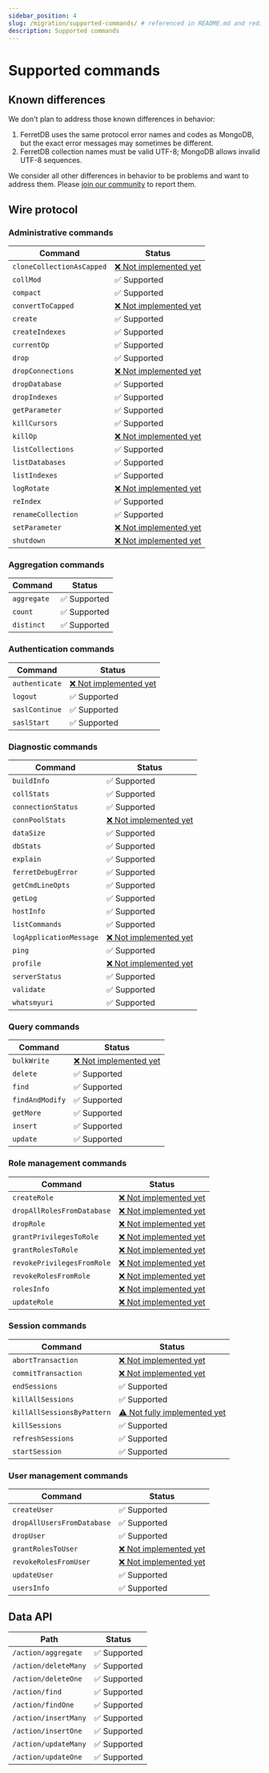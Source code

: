 ```yaml
---
sidebar_position: 4
slug: /migration/supported-commands/ # referenced in README.md and redirects
description: Supported commands
---
```


# Supported commands

## Known differences

We don't plan to address those known differences in behavior:

<!--
   Each numbered point above should have a corresponding, numbered test file https://github.com/FerretDB/FerretDB/tree/main/integration/diff_*_test.go
   Bullet subpoints should be in the same file as the parent point.
-->

1. FerretDB uses the same protocol error names and codes as MongoDB,
   but the exact error messages may sometimes be different.
2. FerretDB collection names must be valid UTF-8; MongoDB allows invalid UTF-8 sequences.
   <!-- TODO https://github.com/FerretDB/FerretDB/issues/4879 -->

We consider all other differences in behavior to be problems and want to address them.
Please [join our community](/#community) to report them.

<!--
Use ❌ for features that are not implemented at all.
Use ⚠️ for features implemented with major limitations, or if they are safely ignored.
Use ✅️ otherwise.

See also https://github.com/prettier/prettier/issues/15572
-->

## Wire protocol

### Administrative commands

| Command                   | Status                                                                     |
| ------------------------- | -------------------------------------------------------------------------- |
| `cloneCollectionAsCapped` | [❌ Not implemented yet](https://github.com/FerretDB/FerretDB/issues/3631) |
| `collMod`                 | ✅️ Supported                                                              |
| `compact`                 | ✅️ Supported                                                              |
| `convertToCapped`         | [❌ Not implemented yet](https://github.com/FerretDB/FerretDB/issues/3631) |
| `create`                  | ✅️ Supported                                                              |
| `createIndexes`           | ✅️ Supported                                                              |
| `currentOp`               | ✅️ Supported                                                              |
| `drop`                    | ✅️ Supported                                                              |
| `dropConnections`         | [❌ Not implemented yet](https://github.com/FerretDB/FerretDB/issues/1511) |
| `dropDatabase`            | ✅️ Supported                                                              |
| `dropIndexes`             | ✅️ Supported                                                              |
| `getParameter`            | ✅️ Supported                                                              |
| `killCursors`             | ✅️ Supported                                                              |
| `killOp`                  | [❌ Not implemented yet](https://github.com/FerretDB/FerretDB/issues/1515) |
| `listCollections`         | ✅️ Supported                                                              |
| `listDatabases`           | ✅️ Supported                                                              |
| `listIndexes`             | ✅️ Supported                                                              |
| `logRotate`               | [❌ Not implemented yet](https://github.com/FerretDB/FerretDB/issues/1959) |
| `reIndex`                 | ✅️ Supported                                                              |
| `renameCollection`        | ✅️ Supported                                                              |
| `setParameter`            | [❌ Not implemented yet](https://github.com/FerretDB/FerretDB/issues/1518) |
| `shutdown`                | [❌ Not implemented yet](https://github.com/FerretDB/FerretDB/issues/1519) |

### Aggregation commands

| Command     | Status        |
| ----------- | ------------- |
| `aggregate` | ✅️ Supported |
| `count`     | ✅️ Supported |
| `distinct`  | ✅️ Supported |

### Authentication commands

| Command        | Status                                                                     |
| -------------- | -------------------------------------------------------------------------- |
| `authenticate` | [❌ Not implemented yet](https://github.com/FerretDB/FerretDB/issues/1731) |
| `logout`       | ✅️ Supported                                                              |
| `saslContinue` | ✅️ Supported                                                              |
| `saslStart`    | ✅️ Supported                                                              |

### Diagnostic commands

| Command                 | Status                                                                     |
| ----------------------- | -------------------------------------------------------------------------- |
| `buildInfo`             | ✅️ Supported                                                              |
| `collStats`             | ✅️ Supported                                                              |
| `connectionStatus`      | ✅️ Supported                                                              |
| `connPoolStats`         | [❌ Not implemented yet](https://github.com/FerretDB/FerretDB/issues/4909) |
| `dataSize`              | ✅️ Supported                                                              |
| `dbStats`               | ✅️ Supported                                                              |
| `explain`               | ✅️ Supported                                                              |
| `ferretDebugError`      | ✅️ Supported                                                              |
| `getCmdLineOpts`        | ✅️ Supported                                                              |
| `getLog`                | ✅️ Supported                                                              |
| `hostInfo`              | ✅️ Supported                                                              |
| `listCommands`          | ✅️ Supported                                                              |
| `logApplicationMessage` | [❌ Not implemented yet](https://github.com/FerretDB/FerretDB/issues/4969) |
| `ping`                  | ✅️ Supported                                                              |
| `profile`               | [❌ Not implemented yet](https://github.com/FerretDB/FerretDB/issues/2398) |
| `serverStatus`          | ✅️ Supported                                                              |
| `validate`              | ✅️ Supported                                                              |
| `whatsmyuri`            | ✅️ Supported                                                              |

### Query commands

| Command         | Status                                                                     |
| --------------- | -------------------------------------------------------------------------- |
| `bulkWrite`     | [❌ Not implemented yet](https://github.com/FerretDB/FerretDB/issues/4910) |
| `delete`        | ✅️ Supported                                                              |
| `find`          | ✅️ Supported                                                              |
| `findAndModify` | ✅️ Supported                                                              |
| `getMore`       | ✅️ Supported                                                              |
| `insert`        | ✅️ Supported                                                              |
| `update`        | ✅️ Supported                                                              |

### Role management commands

| Command                    | Status                                                                     |
| -------------------------- | -------------------------------------------------------------------------- |
| `createRole`               | [❌ Not implemented yet](https://github.com/FerretDB/FerretDB/issues/1528) |
| `dropAllRolesFromDatabase` | [❌ Not implemented yet](https://github.com/FerretDB/FerretDB/issues/1530) |
| `dropRole`                 | [❌ Not implemented yet](https://github.com/FerretDB/FerretDB/issues/1529) |
| `grantPrivilegesToRole`    | [❌ Not implemented yet](https://github.com/FerretDB/FerretDB/issues/1531) |
| `grantRolesToRole`         | [❌ Not implemented yet](https://github.com/FerretDB/FerretDB/issues/1532) |
| `revokePrivilegesFromRole` | [❌ Not implemented yet](https://github.com/FerretDB/FerretDB/issues/1534) |
| `revokeRolesFromRole`      | [❌ Not implemented yet](https://github.com/FerretDB/FerretDB/issues/1535) |
| `rolesInfo`                | [❌ Not implemented yet](https://github.com/FerretDB/FerretDB/issues/1536) |
| `updateRole`               | [❌ Not implemented yet](https://github.com/FerretDB/FerretDB/issues/1537) |

### Session commands

| Command                    | Status                                                                           |
| -------------------------- | -------------------------------------------------------------------------------- |
| `abortTransaction`         | [❌ Not implemented yet](https://github.com/FerretDB/FerretDB/issues/1547)       |
| `commitTransaction`        | [❌ Not implemented yet](https://github.com/FerretDB/FerretDB/issues/1548)       |
| `endSessions`              | ✅️ Supported                                                                    |
| `killAllSessions`          | ✅️ Supported                                                                    |
| `killAllSessionsByPattern` | [⚠️ Not fully implemented yet](https://github.com/FerretDB/FerretDB/issues/1551) |
| `killSessions`             | ✅️ Supported                                                                    |
| `refreshSessions`          | ✅️ Supported                                                                    |
| `startSession`             | ✅️ Supported                                                                    |

### User management commands

| Command                    | Status                                                                     |
| -------------------------- | -------------------------------------------------------------------------- |
| `createUser`               | ✅️ Supported                                                              |
| `dropAllUsersFromDatabase` | ✅️ Supported                                                              |
| `dropUser`                 | ✅️ Supported                                                              |
| `grantRolesToUser`         | [❌ Not implemented yet](https://github.com/FerretDB/FerretDB/issues/1494) |
| `revokeRolesFromUser`      | [❌ Not implemented yet](https://github.com/FerretDB/FerretDB/issues/1495) |
| `updateUser`               | ✅️ Supported                                                              |
| `usersInfo`                | ✅️ Supported                                                              |

## Data API

| Path                 | Status        |
| -------------------- | ------------- |
| `/action/aggregate`  | ✅️ Supported |
| `/action/deleteMany` | ✅️ Supported |
| `/action/deleteOne`  | ✅️ Supported |
| `/action/find`       | ✅️ Supported |
| `/action/findOne`    | ✅️ Supported |
| `/action/insertMany` | ✅️ Supported |
| `/action/insertOne`  | ✅️ Supported |
| `/action/updateMany` | ✅️ Supported |
| `/action/updateOne`  | ✅️ Supported |
